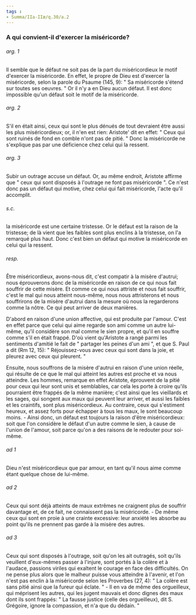 ```yaml
---
tags : 
- Summa/IIa-IIæ/q.30/a.2
---
```


### A qui convient-il d'exercer la miséricorde?

###### arg. 1
Il semble que le défaut ne soit pas de la part du miséricordieux le motif d'exercer la miséricorde. En effet, le propre de Dieu est d'exercer la miséricorde, selon la parole du Psaume (145, 9): " Sa miséricorde s'étend sur toutes ses oeuvres. " Or il n'y a en Dieu aucun défaut. Il est donc impossible qu'un défaut soit le motif de la miséricorde. 

###### arg. 2
S'il en était ainsi, ceux qui sont le plus dénués de tout devraient être aussi les plus miséricordieux; or, il n'en est rien: Aristote' dit en effet: " Ceux qui sont ruinés de fond en comble n'ont pas de pitié. " Donc la miséricorde ne s'explique pas par une déficience chez celui qui la ressent. 

###### arg. 3
Subir un outrage accuse un défaut. Or, au même endroit, Aristote affirme que " ceux qui sont disposés à l'outrage ne font pas miséricorde ". Ce n'est donc pas un défaut qui motive, chez celui qui fait miséricorde, l'acte qu'il accomplit. 

###### s.c.
la miséricorde est une certaine tristesse. Or le défaut est la raison de la tristesse; de là vient que les faibles sont plus enclins à la tristesse, on l'a remarqué plus haut. Donc c'est bien un défaut qui motive la miséricorde en celui qui la ressent. 

###### resp.
Être miséricordieux, avons-nous dit, c'est compatir à la misère d'autrui; nous éprouverons donc de la miséricorde en raison de ce qui nous fait souffrir de cette misère. Et comme ce qui nous attriste et nous fait souffrir, c'est le mal qui nous atteint nous-même, nous nous attristerons et nous souffrirons de la misère d'autrui dans la mesure où nous la regarderons comme la nôtre. Ce qui peut arriver de deux manières. 

D'abord en raison d'une union affective, qui est produite par l'amour. C'est en effet parce que celui qui aime regarde son ami comme un autre lui-même, qu'il considère son mal comme le sien propre, et qu'il en souffre comme s'il en était frappé. D'où vient qu'Aristote a rangé parmi les sentiments d'amitié le fait de " partager les peines d'un ami ", et que S. Paul a dit (Rm 12, 15): " Réjouissez-vous avec ceux qui sont dans la joie, et pleurez avec ceux qui pleurent. " 

Ensuite, nous souffrons de la misère d'autrui en raison d'une union réelle, qui résulte de ce que le mal qui atteint les autres est proche et va nous atteindre. Les hommes, remarque en effet Aristote, éprouvent de la pitié pour ceux qui leur sont unis et semblables, car cela les porte à croire qu'ils pourraient être frappés de la même manière; c'est ainsi que les vieillards et les sages, qui songent aux maux qui peuvent leur arriver, et aussi les faibles et les craintifs, sont plus miséricordieux. Au contraire, ceux qui s'estiment heureux, et assez forts pour échapper à tous les maux, le sont beaucoup moins. - Ainsi donc, un défaut est toujours la raison d'être miséricordieux: soit que l'on considère le défaut d'un autre comme le sien, à cause de l'union de l'amour, soit parce qu'on a des raisons de le redouter pour soi-même. 

###### ad 1
Dieu n'est miséricordieux que par amour, en tant qu'il nous aime comme étant quelque chose de lui-même. 

###### ad 2
Ceux qui sont déjà atteints de maux extrêmes ne craignent plus de souffrir davantage et, de ce fait, ne connaissent pas la miséricorde. - De même ceux qui sont en proie à une crainte excessive: leur anxiété les absorbe au point qu'ils ne prennent pas garde à la misère des autres. 

###### ad 3
Ceux qui sont disposés à l'outrage, soit qu'on les ait outragés, soit qu'ils veuillent d'eux-mêmes passer à l'injure, sont portés à la colère et à l'audace, passions viriles qui exaltent le courage en face des difficultés. On ne pense plus alors que le malheur puisse vous atteindre à l'avenir, et l'on n'est pas enclin à la miséricorde selon les Proverbes (27, 4): " La colère est sans pitié ainsi que la fureur qui éclate. " - Il en va de même des orgueilleux, qui méprisent les autres, qui les jugent mauvais et donc dignes des maux dont ils sont frappés: " La fausse justice (celle des orgueilleux), dit S. Grégoire, ignore la compassion, et n'a que du dédain. " 

